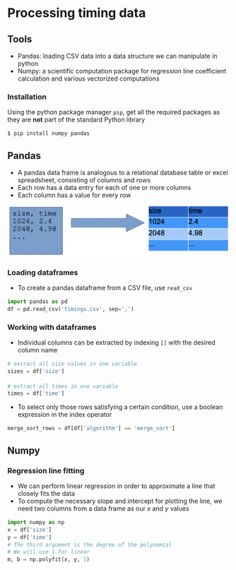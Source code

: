# Processing timing data

## Tools

- Pandas: loading CSV data into a data structure we can manipulate in python
- Numpy: a scientific computation package for regression line coefficient calculation and various vectorized computations

### Installation

Using the python package manager `pip`, get all the required packages as they are **not** part of the standard Python library

```sh
$ pip install numpy pandas
```

## Pandas

- A pandas data frame is analogous to a relational database table or excel spreadsheet, consisting of columns and rows
- Each row has a data entry for each of one or more columns
- Each column has a value for every row

![CSV to Dataframe](./figures/csv-to-dataframe.png)

### Loading dataframes

- To create a pandas dataframe from a CSV file, use `read_csv`

```python
import pandas as pd
df = pd.read_csv('timings.csv', sep=',')
```

### Working with dataframes

- Individual columns can be extracted by indexing `[]` with the desired column name

```python
# extract all size values in one variable
sizes = df['size']

# extract all times in one variable
times = df['time']
```

- To select only those rows satisfying a certain condition, use a boolean expression in the index operator

```python
merge_sort_rows = df[df['algorithm'] == 'merge_sort']
```

## Numpy

### Regression line fitting

- We can perform linear regression in order to approximate a line that closely fits the data
- To compute the necessary slope and intercept for plotting the line, we need two columns from a data frame as our $x$ and $y$ values

```python
import numpy as np
x = df['size']
y = df['time']
# The third argument is the degree of the polynomial
# We will use 1 for linear
m, b = np.polyfit(x, y, 1)
```
